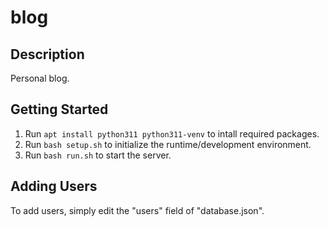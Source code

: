 # blog
## Description
Personal blog.
## Getting Started
1. Run ```apt install python311 python311-venv``` to intall required packages.
2. Run ```bash setup.sh``` to initialize the runtime/development environment.
3. Run ```bash run.sh``` to start the server.
## Adding Users
To add users, simply edit the "users" field of "database.json".
